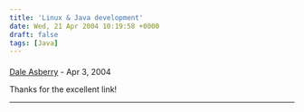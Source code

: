 ```yaml
---
title: 'Linux & Java development'
date: Wed, 21 Apr 2004 10:19:58 +0000
draft: false
tags: [Java]
---
```



#### 
[Dale Asberry](http://www.artima.com/weblogs/index.jsp?blogger=bozomind "dale2003[at]daleasberry[dot]com") - <time datetime="2004-04-21 13:22:24">Apr 3, 2004</time>

Thanks for the excellent link!
<hr />
